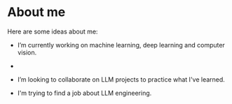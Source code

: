 # About me

Here are some ideas about me:

- I’m currently working on machine learning, deep learning and computer vision.
- 
- I’m looking to collaborate on LLM projects to practice what I've learned.

- I'm trying to find a job about LLM engineering.

